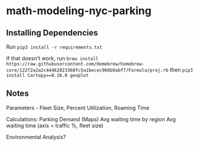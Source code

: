 # math-modeling-nyc-parking

## Installing Dependencies

 Run `pip3 install -r requirements.txt`

 If that doesn't work, run `brew install https://raw.githubusercontent.com/Homebrew/homebrew-core/122f2a2a2c44462823360fc5a1becec968b9abf7/Formula/proj.rb` then `pip3 install Cartopy==0.16.0 geoplot`

 ## Notes

Parameters - Fleet Size, Percent Utilization, Roaming Time

Calculations:
    Parking Demand (Maps)
    Avg waiting time by region
    Avg waiting time (axis = traffic %, fleet size)

Environmental Analysis?
